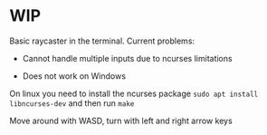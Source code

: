 # WIP

Basic raycaster in the terminal. Current problems:

- Cannot handle multiple inputs due to ncurses limitations

- Does not work on Windows

On linux you need to install the ncurses package 
`sudo apt install libncurses-dev`
and then run `make`


Move around with WASD, turn with left and right arrow keys